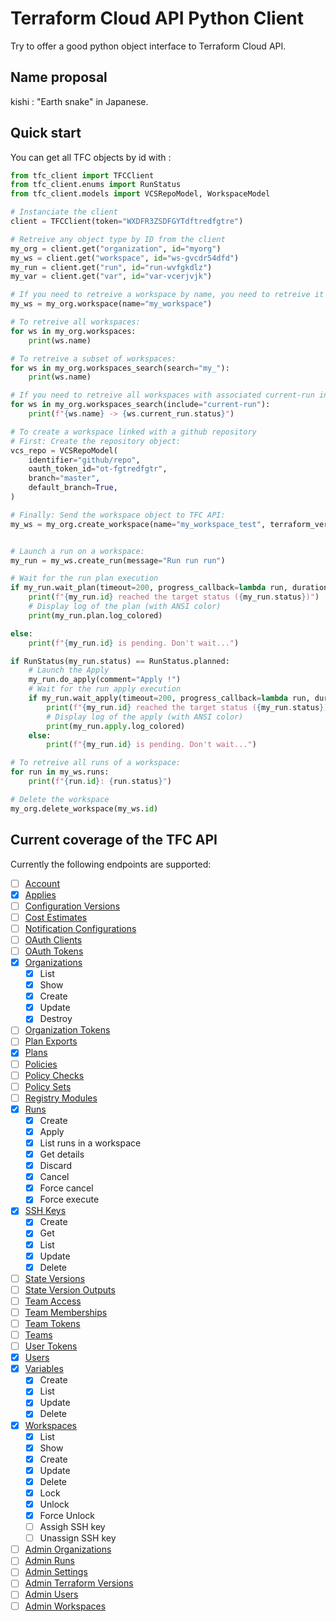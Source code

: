 # Terraform Cloud API Python Client

Try to offer a good python object interface to Terraform Cloud API.

## Name proposal

kishi : "Earth snake" in Japanese.

## Quick start

You can get all TFC objects by id with :

```python
from tfc_client import TFCClient
from tfc_client.enums import RunStatus
from tfc_client.models import VCSRepoModel, WorkspaceModel

# Instanciate the client
client = TFCClient(token="WXDFR3ZSDFGYTdftredfgtre")

# Retreive any object type by ID from the client
my_org = client.get("organization", id="myorg")
my_ws = client.get("workspace", id="ws-gvcdr54dfd")
my_run = client.get("run", id="run-wvfgkdlz")
my_var = client.get("var", id="var-vcerjvjk")

# If you need to retreive a workspace by name, you need to retreive it from an organization object:
my_ws = my_org.workspace(name="my_workspace")

# To retreive all workspaces:
for ws in my_org.workspaces:
    print(ws.name)

# To retreive a subset of workspaces:
for ws in my_org.workspaces_search(search="my_"):
    print(ws.name)

# If you need to retreive all workspaces with associated current-run info efficiently (in one api call):
for ws in my_org.workspaces_search(include="current-run"):
    print(f"{ws.name} -> {ws.current_run.status}")

# To create a workspace linked with a github repository
# First: Create the repository object:
vcs_repo = VCSRepoModel(
    identifier="github/repo",
    oauth_token_id="ot-fgtredfgtr",
    branch="master",
    default_branch=True,
)

# Finally: Send the workspace object to TFC API:
my_ws = my_org.create_workspace(name="my_workspace_test", terraform_version="0.11.10", working_directory="", vcs_repo=vcs_repo)


# Launch a run on a workspace:
my_run = my_ws.create_run(message="Run run run")

# Wait for the run plan execution
if my_run.wait_plan(timeout=200, progress_callback=lambda run, duration: print(f"{run.id} status is {run.status}")):
    print(f"{my_run.id} reached the target status ({my_run.status})")
    # Display log of the plan (with ANSI color)
    print(my_run.plan.log_colored)

else:
    print(f"{my_run.id} is pending. Don't wait...")

if RunStatus(my_run.status) == RunStatus.planned:
    # Launch the Apply
    my_run.do_apply(comment="Apply !")
    # Wait for the run apply execution
    if my_run.wait_apply(timeout=200, progress_callback=lambda run, duration: print(f"{run.id} status is {run.status}")):
        print(f"{my_run.id} reached the target status ({my_run.status})")
        # Display log of the apply (with ANSI color)
        print(my_run.apply.log_colored)
    else:
        print(f"{my_run.id} is pending. Don't wait...")

# To retreive all runs of a workspace:
for run in my_ws.runs:
    print(f"{run.id}: {run.status}")

# Delete the workspace
my_org.delete_workspace(my_ws.id)
```


## Current coverage of the TFC API

Currently the following endpoints are supported:

- [ ] [Account](https://www.terraform.io/docs/enterprise/api/account.html)
- [x] [Applies](https://www.terraform.io/docs/cloud/api/applies.html)
- [ ] [Configuration Versions](https://www.terraform.io/docs/enterprise/api/configuration-versions.html)
- [ ] [Cost Estimates](https://www.terraform.io/docs/cloud/api/cost-estimates.html)
- [ ] [Notification Configurations](terraform.io/docs/cloud/api/notification-configurations.html)
- [ ] [OAuth Clients](https://www.terraform.io/docs/enterprise/api/oauth-clients.html)
- [ ] [OAuth Tokens](https://www.terraform.io/docs/enterprise/api/oauth-tokens.html)
- [x] [Organizations](https://www.terraform.io/docs/enterprise/api/organizations.html)
  - [x] List
  - [x] Show
  - [x] Create
  - [x] Update
  - [x] Destroy
- [ ] [Organization Tokens](https://www.terraform.io/docs/enterprise/api/organization-tokens.html)
- [ ] [Plan Exports](https://www.terraform.io/docs/cloud/api/plan-exports.html)
- [x] [Plans](https://www.terraform.io/docs/cloud/api/plans.html)
- [ ] [Policies](https://www.terraform.io/docs/enterprise/api/policies.html)
- [ ] [Policy Checks](https://www.terraform.io/docs/enterprise/api/policy-checks.html)
- [ ] [Policy Sets](https://www.terraform.io/docs/enterprise/api/policy-sets.html)
- [ ] [Registry Modules](https://www.terraform.io/docs/enterprise/api/modules.html)
- [x] [Runs](https://www.terraform.io/docs/enterprise/api/run.html)
  - [x] Create
  - [x] Apply
  - [x] List runs in a workspace
  - [x] Get details
  - [x] Discard
  - [x] Cancel
  - [x] Force cancel
  - [x] Force execute
- [x] [SSH Keys](https://www.terraform.io/docs/enterprise/api/ssh-keys.html)
  - [x] Create
  - [x] Get
  - [x] List
  - [x] Update
  - [x] Delete
- [ ] [State Versions](https://www.terraform.io/docs/enterprise/api/state-versions.html)
- [ ] [State Version Outputs](https://www.terraform.io/docs/cloud/api/user-tokens.html)
- [ ] [Team Access](https://www.terraform.io/docs/enterprise/api/team-access.html)
- [ ] [Team Memberships](https://www.terraform.io/docs/enterprise/api/team-members.html)
- [ ] [Team Tokens](https://www.terraform.io/docs/enterprise/api/team-tokens.html)
- [ ] [Teams](https://www.terraform.io/docs/enterprise/api/teams.html)
- [ ] [User Tokens](https://www.terraform.io/docs/cloud/api/user-tokens.html)
- [x] [Users](https://www.terraform.io/docs/cloud/api/users.html)
- [x] [Variables](https://www.terraform.io/docs/enterprise/api/variables.html)
  - [x] Create
  - [x] List
  - [x] Update
  - [x] Delete
- [x] [Workspaces](https://www.terraform.io/docs/enterprise/api/workspaces.html)
  - [x] List
  - [x] Show
  - [x] Create
  - [x] Update
  - [x] Delete
  - [x] Lock
  - [x] Unlock
  - [x] Force Unlock
  - [ ] Assigh SSH key
  - [ ] Unassign SSH key
- [ ] [Admin Organizations](https://www.terraform.io/docs/cloud/api/admin/organizations.html)
- [ ] [Admin Runs](https://www.terraform.io/docs/cloud/api/admin/runs.html)
- [ ] [Admin Settings](https://www.terraform.io/docs/cloud/api/admin/settings.html)
- [ ] [Admin Terraform Versions](https://www.terraform.io/docs/cloud/api/admin/terraform-versions.html)
- [ ] [Admin Users](https://www.terraform.io/docs/cloud/api/admin/users.html)
- [ ] [Admin Workspaces](https://www.terraform.io/docs/cloud/api/admin/workspaces.html)
